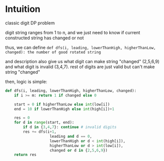 # Intuition

classic digit DP problem

digit string ranges from 1 to n, and we just need to know if current constructed string has changed or not

thus, we can define `def dfs(i, leading, lowerThanHigh, higherThanLow, changed): the number of good rotated string`

and description also give us what digit can make string "changed" (2,5,6,9) and what digit is invalid (3,4,7). rest of digits are just valid but can't make string "changed"

then, logic is simple:

```py
def dfs(i, leading, lowerThanHigh, higherThanLow, changed):
    if i >= m: return 1 if changed else 0

    start = 0 if higherThanLow else int(low[i])
    end = 10 if lowerThanHigh else int(high[i])+1

    res = 0
    for d in range(start, end):
        if d in {3,4,7}: continue # invalid digits
        res += dfs(i+1,
                    leading and d == 0,
                    lowerThanHigh or d < int(high[i]),
                    higherThanLow or d > int(low[i]),
                    changed or d in {2,5,6,9})
    return res
```